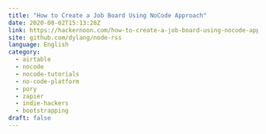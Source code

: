 ```yaml
---
title: "How to Create a Job Board Using NoCode Approach"
date: 2020-08-02T15:13:28Z
link: https://hackernoon.com/how-to-create-a-job-board-using-nocode-approach-w62u3uuc?source=rss&utm_medium=RSS&utm_source=news.12bit.vn
site: github.com/dylang/node-rss
language: English
category:
  - airtable
  - nocode
  - nocode-tutorials
  - no-code-platform
  - pory
  - zapier
  - indie-hackers
  - bootstrapping
draft: false
---
```

